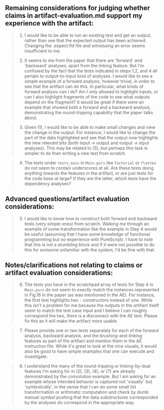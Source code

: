 ## Remaining considerations for judging whether claims in artifact-evaluation.md support my experience with the artifact:

> 1. I would like to be able to run an existing test and get an output, rather than see that the expected output has been achieved. Changing the .expect.fld file and witnessing an error seems insufficient to me.


> 2. It seems to me from the paper that there are 'forward' and 'backward' analyses, apart from the linking feature. But I'm confused by the fact that the tests indicated in steps 1,2, and 4 all pertain to output-to-input kind of analyses. I would like to see a simple example of a forward analysis, however trivial, in order to see that the artifact can do this. In particular, what kinds of forward analysis can I do? Am I only allowed to highlight inputs, or can I also highlight fragments of the code to see what outputs depend on the fragment? It would be great if there were an example that showed both a forward and a backward analysis, demonstrating the round-tripping capability that the paper talks about.

> 3. Given (1), I would like to be able to make small changes and view the change in the output. For instance, I would like to change the part of the data highlighted and see that the output now highlights the new relevant bits (both input -> output and output -> input analyses). This may be related to (5), but perhaps this task is simpler to do than writing a new test from scratch.

> 4. The tests under ``tests_misc`` in ``Main.purs`` like ``factorial`` or ``flatten`` do not seem to contain underscores at all. Are these tests doing anything towards the features in the artifact, or are just tests for the code base at large? If they are the latter, which tests have the dependency analyses?

## Advanced questions/artifact evaluation considerations:

> 5. I would like to know how to construct both forward and backward tests (very simple ones) from scratch. Walking me through an example of some transformation like the example in Step 4 would be useful (assuming that I have some knowledge of functional programming but no experience with PureScript). I have to note that this is not a stumbling block and if it were not possible to do this for someone unfamiliar with the system, I'd be fine with that.

## Notes/clarifications not relating to claims or artifact evaluation considerations:

> 6. The tests you have in the scratchpad array of tests for Step 4 in ``Main.purs`` do not seem to _exactly_ match the instances represented in Fig.16 in the paper (as was mentioned in the AE). For instance, the first test highlights two ``:`` constructors instead of one. While this isn't a problem for me because the outputs in the artifact itself seem to match the test case input and I believe I can roughly correspond the two, there is a disconnect with the AE text. Please fix this as it will make the artifact more usable.

> 7. Please provide one or two tests separately for each of the forward analysis, backward analysis, and the brushing-and-linking features as part of the artifact and mention them in the AE instruction file. While it's great to look at the nice visuals, it would also be good to have simple examples that one can execute and investigate.

> 8. I understand the many of the round-tripping or linking-by-dual features I'm asking for in (2), (3), (4), or (7) are already demonstrated by the convolution example. But I am asking for an example whose intended behavior is captured not 'visually' but 'symbolically', in the sense that I can do some small list transformation or arithmetic computation and check by dumb manual symbol pushing that the data substructures corresponded by the analyses do correspond in the appropriate way.
